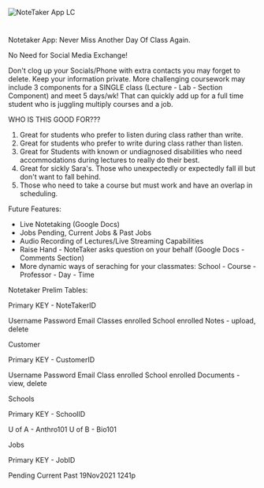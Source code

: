 ![NoteTaker App LC](https://user-images.githubusercontent.com/89708073/142676044-c6fe1105-8c5d-46d0-b084-9e5675e0c4cf.png)
#

Notetaker App: Never Miss Another Day Of Class Again.

No Need for Social Media Exchange!

Don't clog up your Socials/Phone with extra contacts you may forget to delete. Keep your information private.
More challenging coursework may include 3 components for a SINGLE class (Lecture - Lab - Section Component) and meet
5 days/wk! That can quickly add up for a full time student who is juggling multiply courses and a job.
 

WHO IS THIS GOOD FOR???

1. Great for students who prefer to listen during class rather than write.
2. Great for students who prefer to write during class rather than listen.
3. Great for Students with known or undiagnosed disabilities who need accommodations during lectures to really do their best.
4. Great for sickly Sara's. Those who unexpectedly or expectedly fall ill but don't want to fall behind.
5. Those who need to take a course but must work and have an overlap in scheduling.


Future Features:

- Live Notetaking (Google Docs)
- Jobs Pending, Current Jobs & Past Jobs
- Audio Recording of Lectures/Live Streaming Capabilities
- Raise Hand  - NoteTaker asks question on your behalf (Google Docs - Comments Section)
- More dynamic ways of seraching for your classmates: School - Course - Professor - Day - Time






Notetaker Prelim Tables:

Primary KEY - NoteTakerID

Username 
Password
Email
Classes enrolled
School enrolled
Notes - upload, delete



Customer

Primary KEY - CustomerID

Username
Password
Email
Class enrolled
School enrolled
Documents - view, delete 


Schools

Primary KEY - SchoolID

U of A - Anthro101
U of B - Bio101



Jobs

Primary KEY - JobID

Pending
Current
Past
                                                                                                                  19Nov2021 1241p
